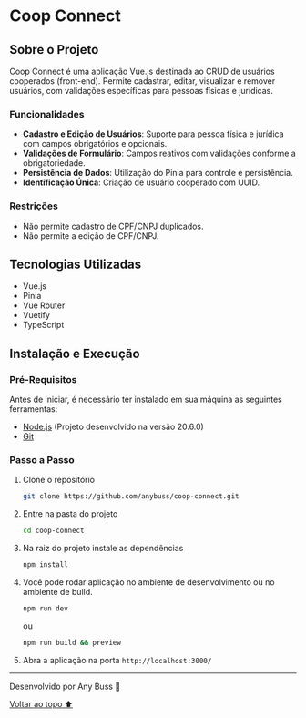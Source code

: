 # Coop Connect

## Sobre o Projeto

Coop Connect é uma aplicação Vue.js destinada ao CRUD de usuários cooperados (front-end). Permite cadastrar, editar, visualizar e remover usuários, com validações específicas para pessoas físicas e jurídicas.

### Funcionalidades

- **Cadastro e Edição de Usuários**: Suporte para pessoa física e jurídica com campos obrigatórios e opcionais.
- **Validações de Formulário**: Campos reativos com validações conforme a obrigatoriedade.
- **Persistência de Dados**: Utilização do Pinia para controle e persistência.
- **Identificação Única**: Criação de usuário cooperado com UUID.

### Restrições

- Não permite cadastro de CPF/CNPJ duplicados.
- Não permite a edição de CPF/CNPJ.

## Tecnologias Utilizadas

- Vue.js
- Pinia
- Vue Router
- Vuetify
- TypeScript

## Instalação e Execução

### Pré-Requisitos

Antes de iniciar, é necessário ter instalado em sua máquina as seguintes ferramentas:

- [Node.js](https://nodejs.org/en/) (Projeto desenvolvido na versão 20.6.0)
- [Git](https://git-scm.com)

### Passo a Passo

1. Clone o repositório

   ```bash
   git clone https://github.com/anybuss/coop-connect.git
   ```

2. Entre na pasta do projeto

   ```bash
   cd coop-connect
   ```

3. Na raiz do projeto instale as dependências

   ```bash
   npm install
   ```

4. Você pode rodar aplicação no ambiente de desenvolvimento ou no ambiente de build.

   ```bash
   npm run dev
   ```

   ou

   ```bash
   npm run build && preview
   ```

5. Abra a aplicação na porta `http://localhost:3000/`

---

Desenvolvido por Any Buss 🖤

[Voltar ao topo ⬆](#coop-connect)
